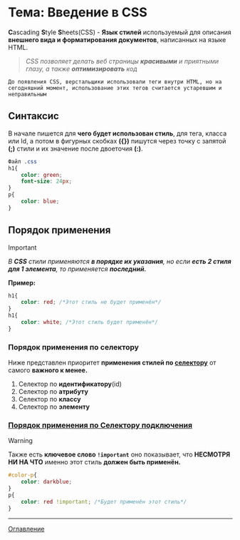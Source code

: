 # Тема: Введение в CSS
**C**ascading **S**tyle **S**heets(CSS) - **Язык стилей** используемый для описания **внешнего вида и форматирования документов**, написанных на языке HTML.
>_CSS позволяет делать веб страницы **красивыми** и приятными глазу, а также **оптимизировать** код_

    До появления CSS, верстальщики использовали теги внутри HTML, но на сегодняшний момент, использование этих тегов считается устаревшим и неправильным

## Синтаксис
В начале пишется для **чего будет использован стиль**, для тега, класса или Id, а потом в фигурных скобках **({})** пишутся через точку с запятой **(;)** стили и их значение после двоеточия **(:)**.
```CSS
Файл .css
h1{
    color: green;
    font-size: 24px;
}
p{
    color: blue;
}
```

## Порядок применения

>[!IMPORTANT]  
>_В **CSS** стили применяются **в порядке их указания**, но если **есть 2 стиля для 1 элемента**, то применяется **последний.**_

**Пример:**
```CSS
h1{
    color: red; /*Этот стиль не будет применён*/
}
h1{
    color: white; /*Этот стиль будет применён*/
}
```

### Порядок применения по селектору
Ниже представлен приоритет **применения стилей по [селектору](03_CSSselector.md)** от самого **важного к менее.**  
1. Селектор по **идентификатору**(id)  
2. Селектор по **атрибуту**  
3. Селектор по **классу**  
4. Селектор по **элементу**

### [Порядок применения по Селектору подключения](02_CSStermins.md)  

>[!WARNING]  
>Также есть **ключевое слово `!important`** оно показывает, что **НЕСМОТРЯ НИ НА ЧТО** именно этот стиль **должен быть применён.**

```CSS
#color-p{
    color: darkblue;
}
p{
    color: red !important; /*Будет применён этот стиль*/
}
```

***
[Оглавление](./../001_markdown/03_menu.md)